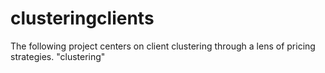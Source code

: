 # clusteringclients
The following project centers on client clustering through a lens of pricing strategies.
"clustering" 
